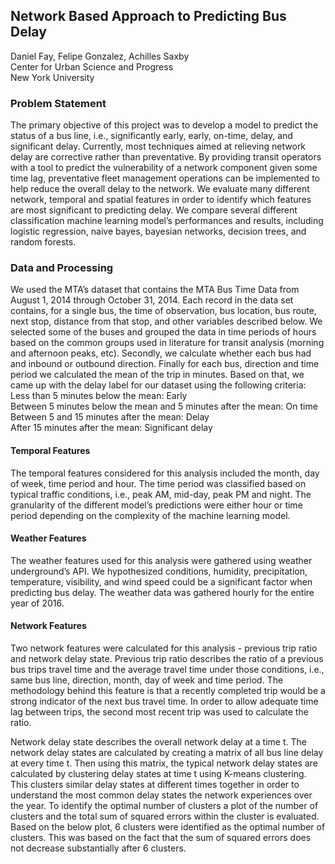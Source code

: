 ## Network Based Approach to Predicting Bus Delay
Daniel Fay, Felipe Gonzalez, Achilles Saxby  
Center for Urban Science and Progress  
New York University  


### Problem Statement
The primary objective of this project was to develop a model to predict the status of a bus line, i.e., significantly early, early, on-time, delay, and significant delay. Currently, most techniques aimed at relieving network delay are corrective rather than preventative. By providing transit operators with a tool to predict the vulnerability of a network component given some time lag, preventative fleet management operations can be implemented to help reduce the overall delay to the network. We evaluate many different network, temporal and spatial features in order to identify which features are most significant to predicting delay. We compare  several different classification machine learning model’s performances and results, including logistic regression, naive bayes, bayesian networks, decision trees, and random forests. 

### Data and Processing
We used the MTA’s dataset that contains the MTA Bus Time Data from August 1, 2014 through October 31, 2014. Each record in the data set contains, for a single bus, the time of observation, bus location, bus route, next stop, distance from that stop, and other variables described below.
We selected some of the buses and grouped the data in time periods of hours based on the common groups used in literature for transit analysis (morning and afternoon peaks, etc). Secondly, we calculate whether each bus had and inbound or outbound direction. Finally for each bus, direction and time period we calculated the mean of the trip in minutes. Based on that, we came up with the delay label for our dataset using the following criteria:  
Less than 5 minutes below the mean: Early  
Between 5 minutes below the mean and 5 minutes after the mean: On time  
Between 5 and 15 minutes after the mean: Delay  
After 15 minutes after the mean: Significant delay  


#### Temporal Features
The temporal features considered for this analysis included the month, day of week, time period and hour. The time period was classified based on typical traffic conditions, i.e., peak AM, mid-day, peak PM and night. The granularity of the different model’s predictions were either hour or time period depending on the complexity of the machine learning model. 

#### Weather Features
The weather features used for this analysis were gathered using weather underground’s API. We hypothesized conditions, humidity, precipitation, temperature, visibility, and wind speed could be a significant factor when predicting bus delay. The weather data was gathered hourly for the entire year of 2016. 

#### Network Features
Two network features were calculated for this analysis - previous trip ratio and network delay state. Previous trip ratio describes the ratio of a previous bus trips travel time and the average travel time under those conditions, i.e., same bus line, direction, month, day of week and time period. The methodology behind this feature is that a recently completed trip would be a strong indicator of the next bus travel time. In order to allow adequate time lag between trips, the second most recent trip was used to calculate the ratio. 

Network delay state describes the overall network delay at a time t. The network delay states are calculated by creating a matrix of all bus line delay at every time t. Then using this matrix, the typical network delay states are calculated by clustering delay states at time t using K-means clustering. This clusters similar delay states at different times together in order to understand the most common delay states the network experiences over the year. To identify the optimal number of clusters a plot of the number of clusters and the total sum of squared errors within the cluster is evaluated. Based on the below plot, 6 clusters were identified as the optimal number of clusters. This was based on the fact that the sum of squared errors does not decrease substantially after 6 clusters. 

